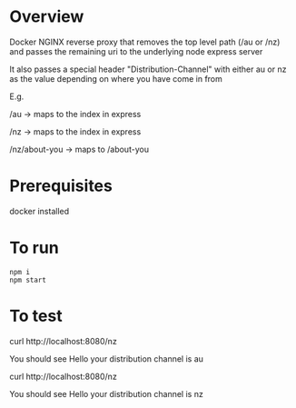 # Overview

  Docker NGINX reverse proxy that removes the top level path (/au or /nz) and passes the remaining uri to the underlying node express server

  It also passes a special header "Distribution-Channel" with either au or nz as the value depending on where you have come in from

  E.g.

  /au -> maps to the index in express

  /nz -> maps to the index in express

  /nz/about-you -> maps to /about-you

# Prerequisites

docker installed

# To run

    npm i
    npm start

# To test

   curl http://localhost:8080/nz

   You should see Hello your distribution channel is au

   curl http://localhost:8080/nz

   You should see Hello your distribution channel is nz
